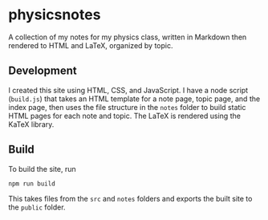 # physicsnotes
A collection of my notes for my physics class, written in Markdown then rendered to HTML and LaTeX, organized by topic.

## Development

I created this site using HTML, CSS, and JavaScript. I have a node script (`build.js`) that takes an HTML template for a note page, topic page, and the index page, then uses the file structure in the `notes` folder to build static HTML pages for each note and topic. The LaTeX is rendered using the KaTeX library.

## Build

To build the site, run

```
npm run build
```

This takes files from the `src` and `notes` folders and exports the built site to the `public` folder.
